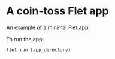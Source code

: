 # A coin-toss Flet app

An example of a minimal Flet app.

To run the app:

```
flet run [app_directory]
```
